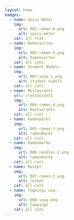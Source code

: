 ```yaml
---
layout: home
badges: 
  - name: Spicy Meter
    img: 
      url: 001-ramen-6.png
      alt: spicy-meter
    cat: all flat
  - name: Ramensorten
    img: 
      url: 002-ramen-5.png
      alt: Ramensorten
    cat: all cat1
  - name: Student Nudeln
    img: 
      url: 003-soup-1.png
      alt: student nudeln
    cat: all cat1
  - name: Restaurants
    url: /restaurants
    img: 
      url: 004-ramen-4.png
      alt: Restaurants
    cat: all cat1
  - name: Ramenmarkt
    img: 
      url: 005-ramen-3.png
      alt: ramenmarkt
    cat: all cat1
  - name: Ramenmarke
    img: 
      url: 006-noodles-2.png
      alt: ramenmarke
    cat: all cat1
  - name: Rezept
    img: 
      url: 007-ramen-2.png
      alt: rezept
    cat: all cat1
  - name: Toppings usw.
    img: 
      url: 008-soup.png
      alt: toppings
    cat: all cat1    
---
```

